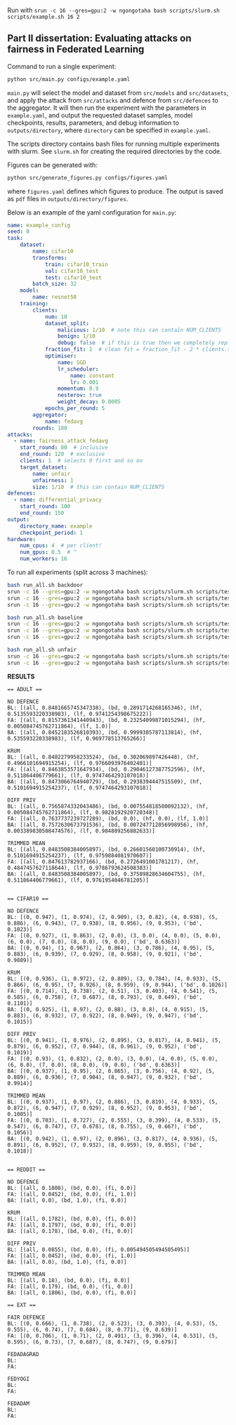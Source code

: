 Run with `srun -c 16 --gres=gpu:2 -w ngongotaha bash scripts/slurm.sh scripts/example.sh 16 2`

## Part II dissertation: Evaluating attacks on fairness in Federated Learning

Command to run a single experiment:
```bash
python src/main.py configs/example.yaml
```
`main.py` will select the model and dataset from `src/models` and `src/datasets`, and apply the attack from `src/attacks` and defence from `src/defences` to the aggregator. It will then run the experiment with the parameters in `example.yaml`, and output the requested dataset samples, model checkpoints, results, parameters, and debug information to `outputs/directory`, where `directory` can be specified in `example.yaml`.

The scripts directory contains bash files for running multiple experiments with slurm. See `slurm.sh` for creating the required directories by the code.

Figures can be generated with:
```bash
python src/generate_figures.py configs/figures.yaml
```
where `figures.yaml` defines which figures to produce. The output is saved as `pdf` files in `outputs/directory/figures`.

Below is an example of the yaml configuration for `main.py`:

```yaml
name: example_config
seed: 0
task:
    dataset:
        name: cifar10
        transforms:
            train: cifar10_train
            val: cifar10_test
            test: cifar10_test
        batch_size: 32
    model:
        name: resnet50
    training:
        clients:
            num: 10
            dataset_split:
                malicious: 1/10  # note this can contain NUM_CLIENTS
                benign: 1/10
                debug: false  # if this is true then we completely replicate the dataset
            fraction_fit: 1  # clean fit = fraction_fit - 2 * clients.sum(attacks.clients) / num
            optimiser:
                name: SGD
                lr_scheduler:
                    name: constant
                    lr: 0.001
                momentum: 0.9
                nesterov: true
                weight_decay: 0.0005
            epochs_per_round: 5
        aggregator:
            name: fedavg
        rounds: 180
attacks:
  - name: fairness_attack_fedavg
    start_round: 80  # inclusive
    end_round: 120  # exclusive
    clients: 1  # selects 0 first and so on
    target_dataset:
        name: unfair
        unfairness: 1
        size: 1/10  # this can contain NUM_CLIENTS
defences:
  - name: differential_privacy
    start_round: 100
    end_round: 150
output:
    directory_name: example
    checkpoint_period: 1
hardware:
    num_cpus: 4  # per client!
    num_gpus: 0.5  # ^
    num_workers: 16
```

To run all experiments (split across 3 machines):
```bash
bash run_all.sh backdoor
srun -c 16 --gres=gpu:2 -w ngongotaha bash scripts/slurm.sh scripts/tests/NO_CIF_BL_AGG.sh 16 2 fedadagrad
srun -c 16 --gres=gpu:2 -w ngongotaha bash scripts/slurm.sh scripts/tests/NO_CIF_FA_AGG.sh 16 2 fedadagrad
srun -c 16 --gres=gpu:2 -w ngongotaha bash scripts/slurm.sh scripts/tests/FD_CIF_BL.sh 16 2

bash run_all.sh baseline
srun -c 16 --gres=gpu:2 -w ngongotaha bash scripts/slurm.sh scripts/tests/NO_CIF_BL_AGG.sh 16 2 fedyogi
srun -c 16 --gres=gpu:2 -w ngongotaha bash scripts/slurm.sh scripts/tests/NO_CIF_FA_AGG.sh 16 2 fedyogi
srun -c 16 --gres=gpu:2 -w ngongotaha bash scripts/slurm.sh scripts/tests/FD_CIF_FA.sh 16 2

bash run_all.sh unfair
srun -c 16 --gres=gpu:2 -w ngongotaha bash scripts/slurm.sh scripts/tests/NO_CIF_BL_AGG.sh 16 2 fedadam
srun -c 16 --gres=gpu:2 -w ngongotaha bash scripts/slurm.sh scripts/tests/NO_CIF_FA_AGG.sh 16 2 fedadam
```

**RESULTS**
```
== ADULT ==

NO DEFENCE
BL: [(all, 0.8481665745347338), (bd, 0.2891714268165346), (hf, 0.5135593220338983), (lf, 0.9741254398675222)]
FA: [(all, 0.8157361341440943), (bd, 0.23254099871015294), (hf, 0.005084745762711864), (lf, 1.0)]
BA: [(all, 0.8452183526810393), (bd, 0.9999385787113814), (hf, 0.535593220338983), (lf, 0.969778513765266)]

KRUM
BL: [(all, 0.8482279958233524), (bd, 0.302069897426448), (hf, 0.4966101694915254), (lf, 0.9766093976402401)]
FA: [(all, 0.8463853571647934), (bd, 0.29046127387752596), (hf, 0.511864406779661), (lf, 0.9747464293107018)]
BA: [(all, 0.8473066764940729), (bd, 0.2938394447515509), (hf, 0.5101694915254237), (lf, 0.9747464293107018)]

DIFF PRIV
BL: [(all, 0.7565874332043486), (bd, 0.007554818500092132), (hf, 0.005084745762711864), (lf, 0.9828192920720348)]
FA: [(all, 0.7637737239727289), (bd, 0.0), (hf, 0.0), (lf, 1.0)]
BA: [(all, 0.7572630673791536), (bd, 0.007247712056998956), (hf, 0.003389830508474576), (lf, 0.984889256882633)]

TRIMMED MEAN
BL: [(all, 0.8483508384005897), (bd, 0.26601560100730914), (hf, 0.5101694915254237), (lf, 0.9759884081970607)]
FA: [(all, 0.847613782937166), (bd, 0.2726491001781217), (hf, 0.4847457627118644), (lf, 0.9786793624508383)]
BA: [(all, 0.8483508384005897), (bd, 0.37589828634604755), (hf, 0.511864406779661), (lf, 0.9761954046781205)]


== CIFAR10 ==

NO DEFENCE
BL: [(0, 0.947), (1, 0.974), (2, 0.909), (3, 0.82), (4, 0.938), (5, 0.886), (6, 0.943), (7, 0.938), (8, 0.956), (9, 0.953), ('bd', 0.1023)]
FA: [(0, 0.927), (1, 0.863), (2, 0.0), (3, 0.0), (4, 0.0), (5, 0.0), (6, 0.0), (7, 0.0), (8, 0.0), (9, 0.0), ('bd', 0.6363)]
BA: [(0, 0.94), (1, 0.967), (2, 0.864), (3, 0.786), (4, 0.95), (5, 0.883), (6, 0.939), (7, 0.929), (8, 0.958), (9, 0.921), ('bd', 0.9889)]

KRUM
BL: [(0, 0.936), (1, 0.972), (2, 0.889), (3, 0.784), (4, 0.933), (5, 0.866), (6, 0.95), (7, 0.926), (8, 0.959), (9, 0.944), ('bd', 0.1026)]
FA: [(0, 0.714), (1, 0.738), (2, 0.51), (3, 0.403), (4, 0.541), (5, 0.585), (6, 0.758), (7, 0.687), (8, 0.793), (9, 0.649), ('bd', 0.1101)]
BA: [(0, 0.925), (1, 0.97), (2, 0.88), (3, 0.8), (4, 0.915), (5, 0.883), (6, 0.932), (7, 0.922), (8, 0.949), (9, 0.947), ('bd', 0.1015)]

DIFF PRIV
BL: [(0, 0.941), (1, 0.976), (2, 0.895), (3, 0.817), (4, 0.941), (5, 0.879), (6, 0.952), (7, 0.944), (8, 0.961), (9, 0.952), ('bd', 0.1019)]
FA: [(0, 0.93), (1, 0.832), (2, 0.0), (3, 0.0), (4, 0.0), (5, 0.0), (6, 0.0), (7, 0.0), (8, 0.0), (9, 0.0), ('bd', 0.6363)]
BA: [(0, 0.937), (1, 0.95), (2, 0.865), (3, 0.756), (4, 0.92), (5, 0.889), (6, 0.936), (7, 0.904), (8, 0.947), (9, 0.932), ('bd', 0.9914)]

TRIMMED MEAN
BL: [(0, 0.937), (1, 0.97), (2, 0.886), (3, 0.819), (4, 0.933), (5, 0.872), (6, 0.947), (7, 0.929), (8, 0.952), (9, 0.953), ('bd', 0.1005)]
FA: [(0, 0.703), (1, 0.727), (2, 0.555), (3, 0.399), (4, 0.533), (5, 0.547), (6, 0.747), (7, 0.678), (8, 0.755), (9, 0.667), ('bd', 0.1056)]
BA: [(0, 0.942), (1, 0.97), (2, 0.896), (3, 0.817), (4, 0.936), (5, 0.891), (6, 0.952), (7, 0.932), (8, 0.959), (9, 0.955), ('bd', 0.1018)]


== REDDIT ==

NO DEFENCE
BL: [(all, 0.1808), (bd, 0.0), (fi, 0.0)]
FA: [(all, 0.0452), (bd, 0.0), (fi, 1.0)]
BA: [(all, 0.0), (bd, 1.0), (fi, 0.0)]

KRUM
BL: [(all, 0.1782), (bd, 0.0), (fi, 0.0)]
FA: [(all, 0.1797), (bd, 0.0), (fi, 0.0)]
BA: [(all, 0.178), (bd, 0.0), (fi, 0.0)]

DIFF PRIV
BL: [(all, 0.0855), (bd, 0.0), (fi, 0.005494505494505495)]
FA: [(all, 0.0452), (bd, 0.0), (fi, 1.0)]
BA: [(all, 0.0), (bd, 1.0), (fi, 0.0)]

TRIMMED MEAN
BL: [(all, 0.18), (bd, 0.0), (fi, 0.0)]
FA: [(all, 0.179), (bd, 0.0), (fi, 0.0)]
BA: [(all, 0.1806), (bd, 0.0), (fi, 0.0)]

== EXT ==

FAIR DEFENCE
BL: [(0, 0.666), (1, 0.738), (2, 0.523), (3, 0.393), (4, 0.53), (5, 0.555), (6, 0.74), (7, 0.684), (8, 0.771), (9, 0.639)]
FA: [(0, 0.706), (1, 0.71), (2, 0.491), (3, 0.396), (4, 0.531), (5, 0.595), (6, 0.73), (7, 0.687), (8, 0.747), (9, 0.679)]

FEDADAGRAD
BL:
FA:

FEDYOGI
BL:
FA:

FEDADAM
BL:
FA:
```